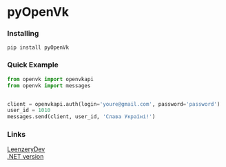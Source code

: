 # pyOpenVk

### Installing

```
pip install pyOpenVk
```


### Quick Example
```python
from openvk import openvkapi
from openvk import messages


client = openvkapi.auth(login='youre@gmail.com', password='password')
user_id = 1010
messages.send(client, user_id, 'Слава Україні!')
```

### Links
[LeenzeryDev](https://github.com/leenzerydev)             
[.NET version](https://github.com/LyStudios/OpenVkNetApi)  
